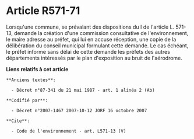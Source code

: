# Article R571-71

Lorsqu'une commune, se prévalant des dispositions du I de l'article L. 571-13, demande la création d'une commission
consultative de l'environnement, le maire adresse au préfet, qui lui en accuse réception, une copie de la délibération du
conseil municipal formulant cette demande. Le cas échéant, le préfet informe sans délai de cette demande les préfets des
autres départements intéressés par le plan d'exposition au bruit de l'aérodrome.

**Liens relatifs à cet article**

	**Anciens textes**:

	  - Décret n°87-341 du 21 mai 1987 - art. 1 alinéa 2 (Ab)

	**Codifié par**:

	  - Décret n°2007-1467 2007-10-12 JORF 16 octobre 2007

	**Cite**:

	  - Code de l'environnement - art. L571-13 (V)
